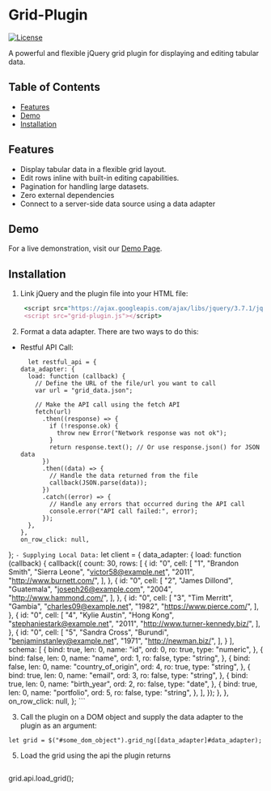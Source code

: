 # Grid-Plugin

[![License](https://img.shields.io/badge/License-MIT-blue.svg)](LICENSE)

A powerful and flexible jQuery grid plugin for displaying and editing tabular data.

## Table of Contents

- [Features](#features)
- [Demo](#demo)
- [Installation](#installation)

## Features

- Display tabular data in a flexible grid layout.
- Edit rows inline with built-in editing capabilities.
- Pagination for handling large datasets.
- Zero external dependencies
- Connect to a server-side data source using a data adapter
  
## Demo

For a live demonstration, visit our [Demo Page](https://global-virtual-networks.github.io/Grid-Plugin/).

## Installation

1. Link jQuery and the plugin file into your HTML file:
   ```ruby
    <script src="https://ajax.googleapis.com/ajax/libs/jquery/3.7.1/jquery.min.js"></script>
    <script src="grid-plugin.js"></script>
    ```


2. Format a data adapter. There are two ways to do this:
  - Restful API Call:
    ```
      let restful_api = {
    data_adapter: {
      load: function (callback) {
        // Define the URL of the file/url you want to call
        var url = "grid_data.json";

        // Make the API call using the fetch API
        fetch(url)
          .then((response) => {
            if (!response.ok) {
              throw new Error("Network response was not ok");
            }
            return response.text(); // Or use response.json() for JSON data
          })
          .then((data) => {
            // Handle the data returned from the file
            callback(JSON.parse(data));
          })
          .catch((error) => {
            // Handle any errors that occurred during the API call
            console.error("API call failed:", error);
          });
      },
    },
    on_row_click: null,
  };
    ```
    - Supplying Local Data:
      ```
  let client = {
    data_adapter: {
      load: function (callback) {
        callback({
          count: 30,
          rows: [
            {
              id: "0",
              cell: [
                "1",
                "Brandon Smith",
                "Sierra Leone",
                "victor58@example.net",
                "2011",
                "http://www.burnett.com/",
              ],
            },
            {
              id: "0",
              cell: [
                "2",
                "James Dillond",
                "Guatemala",
                "joseph26@example.com",
                "2004",
                "http://www.hammond.com/",
              ],
            },
            {
              id: "0",
              cell: [
                "3",
                "Tim Merritt",
                "Gambia",
                "charles09@example.net",
                "1982",
                "https://www.pierce.com/",
              ],
            },
            {
              id: "0",
              cell: [
                "4",
                "Kylie Austin",
                "Hong Kong",
                "stephaniestark@example.net",
                "2011",
                "http://www.turner-kennedy.biz/",
              ],
            },
            {
              id: "0",
              cell: [
                "5",
                "Sandra Cross",
                "Burundi",
                "benjaminstanley@example.net",
                "1971",
                "http://newman.biz/",
              ],
            }
          ],
          schema: [
            {
              bind: true,
              len: 0,
              name: "id",
              ord: 0,
              ro: true,
              type: "numeric",
            },
            {
              bind: false,
              len: 0,
              name: "name",
              ord: 1,
              ro: false,
              type: "string",
            },
            {
              bind: false,
              len: 0,
              name: "country_of_origin",
              ord: 4,
              ro: true,
              type: "string",
            },
            {
              bind: true,
              len: 0,
              name: "email",
              ord: 3,
              ro: false,
              type: "string",
            },
            {
              bind: true,
              len: 0,
              name: "birth_year",
              ord: 2,
              ro: false,
              type: "date",
            },
            {
              bind: true,
              len: 0,
              name: "portfolio",
              ord: 5,
              ro: false,
              type: "string",
            },
          ],
        });
      },
    },
    on_row_click: null,
  };
      ```

3. Call the plugin on a DOM object and supply the data adapter to the plugin as an argument:
```
let grid = $("#some_dom_object").grid_ng([data_adapter]#data_adapter);
```

5. Load the grid using the api the plugin returns
   ```
grid.api.load_grid();
   ```
